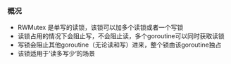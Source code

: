 ### 概况
* RWMutex 是单写的读锁，该锁可以加多个读锁或者一个写锁
* 读锁占用的情况下会阻止写，不会阻止读，多个goroutine可以同时获取读锁
* 写锁会阻止其他goroutine（无论读和写）进来，整个锁由该goroutine独占
* 该锁适用于’读多写少‘的场景